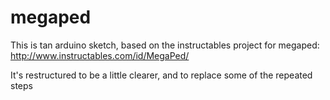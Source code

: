 # megaped
This is tan arduino sketch, based on the instructables project for 
megaped: http://www.instructables.com/id/MegaPed/

It's restructured to be a little clearer, and to replace some of the 
repeated steps
